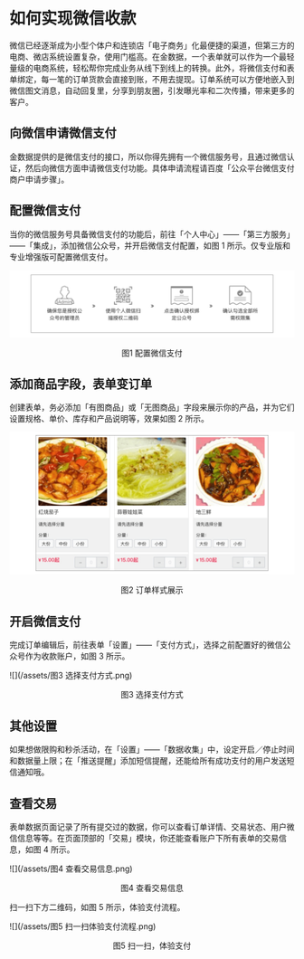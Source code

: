 # 如何实现微信收款

微信已经逐渐成为小型个体户和连锁店「电子商务」化最便捷的渠道，但第三方的电商、微店系统设置复杂，使用门槛高。在金数据，一个表单就可以作为一个最轻量级的电商系统，轻松帮你完成业务从线下到线上的转换。此外，将微信支付和表单绑定，每一笔的订单货款会直接到账，不用去提现。订单系统可以方便地嵌入到微信图文消息，自动回复里，分享到朋友圈，引发曝光率和二次传播，带来更多的客户。

## 向微信申请微信支付

金数据提供的是微信支付的接口，所以你得先拥有一个微信服务号，且通过微信认证，然后向微信方面申请微信支付功能。具体申请流程请百度「公众平台微信支付商户申请步骤」。

## 配置微信支付

当你的微信服务号具备微信支付的功能后，前往「个人中心」——「第三方服务」——「集成」，添加微信公众号，并开启微信支付配置，如图 1 所示。仅专业版和专业增强版可配置微信支付。

![](/assets/微信支付-配置微信支付.png)

<center>图1 配置微信支付</center>

## 添加商品字段，表单变订单

创建表单，务必添加「有图商品」或「无图商品」字段来展示你的产品，并为它们设置规格、单价、库存和产品说明等，效果如图 2 所示。

![](/assets/微信支付-订单样式展示.png)

<center>图2 订单样式展示</center>

## 开启微信支付

完成订单编辑后，前往表单「设置」——「支付方式」，选择之前配置好的微信公众号作为收款账户，如图 3 所示。

![](/assets/图3 选择支付方式.png)

<center>图3 选择支付方式</center>

## 其他设置

如果想做限购和秒杀活动，在「设置」——「数据收集」中，设定开启／停止时间和数据量上限；在「推送提醒」添加短信提醒，还能给所有成功支付的用户发送短信通知哦。

## 查看交易

表单数据页面记录了所有提交过的数据，你可以查看订单详情、交易状态、用户微信信息等等。在页面顶部的「交易」模块，你还能查看账户下所有表单的交易信息，如图 4 所示。

![](/assets/图4 查看交易信息.png)

<center>图4 查看交易信息</center>

扫一扫下方二维码，如图 5 所示，体验支付流程。

![](/assets/图5 扫一扫体验支付流程.png)

<center>图5 扫一扫，体验支付</center>